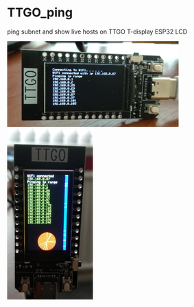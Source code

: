 # TTGO_ping 

ping subnet and show live hosts on TTGO T-display ESP32 LCD

<img src="https://github.com/mikerr/TTGO_ping/blob/main/IMG_20210425_144122.jpg" width="400" height="200">
<img src="https://github.com/mikerr/TTGO_ping/blob/main/IMG_20210425_200152.jpg" width="200" height="400">
